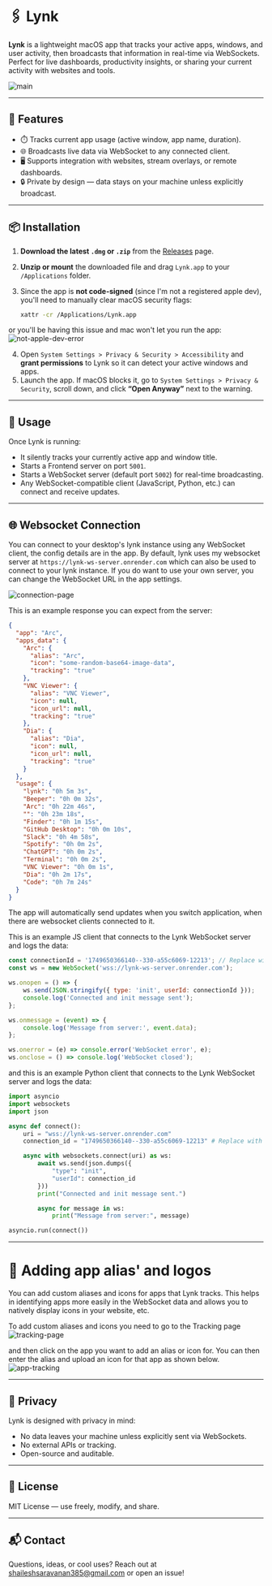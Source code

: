 # 🖇️ Lynk

**Lynk** is a lightweight macOS app that tracks your active apps, windows, and user activity, then broadcasts that information in real-time via WebSockets. Perfect for live dashboards, productivity insights, or sharing your current activity with websites and tools.

![main](images/main.png)

---

## 🚀 Features

* ⏱️ Tracks current app usage (active window, app name, duration).
* 🌐 Broadcasts live data via WebSocket to any connected client.
* 🖥️ Supports integration with websites, stream overlays, or remote dashboards.
* 🔒 Private by design — data stays on your machine unless explicitly broadcast.

---

## 📦 Installation

1. **Download the latest `.dmg` or `.zip`** from the [Releases](https://github.com/Shaileshsaravanan/lynk/releases) page.
2. **Unzip or mount** the downloaded file and drag `Lynk.app` to your `/Applications` folder.
3. Since the app is **not code-signed** (since I'm not a registered apple dev), you'll need to manually clear macOS security flags:

   ```bash
   xattr -cr /Applications/Lynk.app
   ```
or you'll be having this issue and mac won't let you run the app:
![not-apple-dev-error](images/not-apple-dev-error.png)

4. Open `System Settings > Privacy & Security > Accessibility` and **grant permissions** to Lynk so it can detect your active windows and apps.
5. Launch the app. If macOS blocks it, go to `System Settings > Privacy & Security`, scroll down, and click **“Open Anyway”** next to the warning.

---

## 🔧 Usage

Once Lynk is running:

* It silently tracks your currently active app and window title.
* Starts a Frontend server on port `5001`.
* Starts a WebSocket server (default port `5002`) for real-time broadcasting.
* Any WebSocket-compatible client (JavaScript, Python, etc.) can connect and receive updates.

---

## 🌐 Websocket Connection

You can connect to your desktop's lynk instance using any WebSocket client, the config details are in the app. By default, lynk uses my websocket server at `https://lynk-ws-server.onrender.com` which can also be used to connect to your lynk instance. If you do want to use your own server, you can change the WebSocket URL in the app settings.

![connection-page](images/connection-page.png)

This is an example response you can expect from the server:

```json
{
  "app": "Arc",
  "apps_data": {
    "Arc": {
      "alias": "Arc",
      "icon": "some-random-base64-image-data",
      "tracking": "true"
    },
    "VNC Viewer": {
      "alias": "VNC Viewer",
      "icon": null,
      "icon_url": null,
      "tracking": "true"
    },
    "Dia": {
      "alias": "Dia",
      "icon": null,
      "icon_url": null,
      "tracking": "true"
    }
  },
  "usage": {
    "lynk": "0h 5m 3s",
    "Beeper": "0h 0m 32s",
    "Arc": "0h 22m 46s",
    "": "0h 23m 18s",
    "Finder": "0h 1m 15s",
    "GitHub Desktop": "0h 0m 10s",
    "Slack": "0h 4m 58s",
    "Spotify": "0h 0m 2s",
    "ChatGPT": "0h 0m 2s",
    "Terminal": "0h 0m 2s",
    "VNC Viewer": "0h 0m 1s",
    "Dia": "0h 2m 17s",
    "Code": "0h 7m 24s"
  }
}

```

The app will automatically send updates when you switch application, when there are websocket clients connected to it.

This is an example JS client that connects to the Lynk WebSocket server and logs the data:

```javascript
const connectionId = '1749650366140--330-a55c6069-12213'; // Replace with your actual connection ID
const ws = new WebSocket('wss://lynk-ws-server.onrender.com');

ws.onopen = () => {
    ws.send(JSON.stringify({ type: 'init', userId: connectionId }));
    console.log('Connected and init message sent');
};

ws.onmessage = (event) => {
    console.log('Message from server:', event.data);
};

ws.onerror = (e) => console.error('WebSocket error', e);
ws.onclose = () => console.log('WebSocket closed');
```

and this is an example Python client that connects to the Lynk WebSocket server and logs the data:

```python
import asyncio
import websockets
import json

async def connect():
    uri = "wss://lynk-ws-server.onrender.com"
    connection_id = "1749650366140--330-a55c6069-12213" # Replace with your actual connection ID

    async with websockets.connect(uri) as ws:
        await ws.send(json.dumps({
            "type": "init",
            "userId": connection_id
        }))
        print("Connected and init message sent.")

        async for message in ws:
            print("Message from server:", message)

asyncio.run(connect())

```

---

# 🚀 Adding app alias' and logos

You can add custom aliases and icons for apps that Lynk tracks. This helps in identifying apps more easily in the WebSocket data and allows you to natively display icons in your website, etc.

To add custom aliases and icons you need to go to the Tracking page
![tracking-page](images/tracking.png)

and then click on the app you want to add an alias or icon for. You can then enter the alias and upload an icon for that app as shown below.
![app-tracking](images/app-tracking.png)


---

## 🔐 Privacy

Lynk is designed with privacy in mind:

* No data leaves your machine unless explicitly sent via WebSockets.
* No external APIs or tracking.
* Open-source and auditable.

---

## 📃 License

MIT License — use freely, modify, and share.

---

## 📬 Contact

Questions, ideas, or cool uses? Reach out at [shaileshsaravanan385@gmail.com](mailto:shaileshsaravanan385@gmail.com) or open an issue!